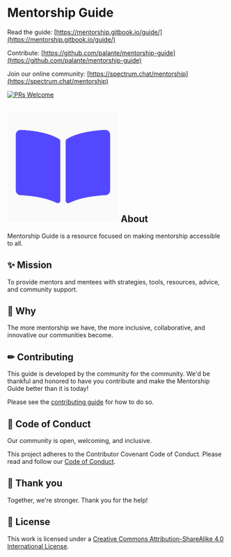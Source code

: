 # Mentorship Guide

Read the guide: [https://mentorship.gitbook.io/guide/](https://mentorship.gitbook.io/guide/)

Contribute: [https://github.com/palante/mentorship-guide](https://github.com/palante/mentorship-guide)

Join our online community: [https://spectrum.chat/mentorship](https://spectrum.chat/mentorship)

[![PRs Welcome](https://img.shields.io/badge/prs-welcome-brightgreen.svg?style=flat-square)](http://makeapullrequest.com)

## ![](.gitbook/assets/mentorship-logo-with-white-background.png) About

Mentorship Guide is a resource focused on making mentorship accessible to all.

## ✨ Mission

To provide mentors and mentees with strategies, tools, resources, advice, and community support.

## 💖 Why

The more mentorship we have, the more inclusive, collaborative, and innovative our communities become.

## ✏ Contributing

This guide is developed by the community for the community. We'd be thankful and honored to have you contribute and make the Mentorship Guide better than it is today!

Please see the [contributing guide](important/contributing.md) for how to do so.

## 🧬 Code of Conduct

Our community is open, welcoming, and inclusive.

This project adheres to the Contributor Covenant Code of Conduct. Please read and follow our [Code of Conduct](important/code-of-conduct.md).

## 👏 Thank you

Together, we're stronger. Thank you for the help!

## 📄 License

This work is licensed under a [Creative Commons Attribution-ShareAlike 4.0 International License](http://creativecommons.org/licenses/by-sa/4.0/).

